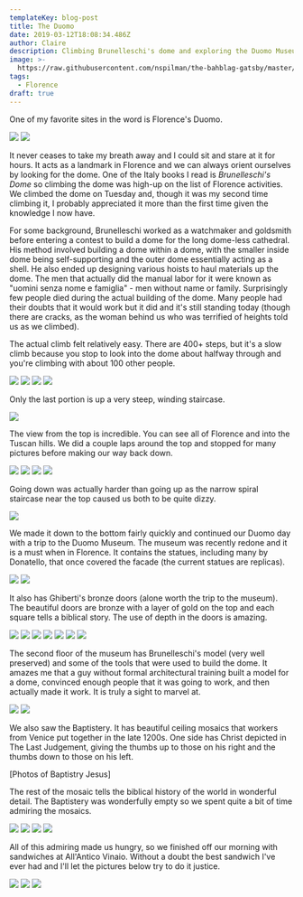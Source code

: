 ```yaml
---
templateKey: blog-post
title: The Duomo
date: 2019-03-12T18:08:34.486Z
author: Claire
description: Climbing Brunelleschi's dome and exploring the Duomo Museum.
image: >-
  https://raw.githubusercontent.com/nspilman/the-bahblag-gatsby/master/static/img/london3Westminster.jpg
tags:
  - Florence
draft: true
---
```


One of my favorite sites in the word is Florence's Duomo. 

![](img/florence/doomoOutside1.jpg)
![](img/florence/doomoOutside2.jpg)

It never ceases to take my breath away and I could sit and stare at it for hours.  It acts as a landmark in Florence and we can always orient ourselves by looking for the dome.  One of the Italy books I read is _Brunelleschi's Dome_ so climbing the dome was high-up on the list of Florence activities.  We climbed the dome on Tuesday and, though it was my second time climbing it, I probably appreciated it more than the first time given the knowledge I now have.  

For some background, Brunelleschi worked as a watchmaker and goldsmith before entering a contest to build a dome for the long dome-less cathedral.  His method involved building a dome within a dome, with the smaller inside dome being self-supporting and the outer dome essentially acting as a shell.  He also ended up designing various hoists to haul materials up the dome.  The men that actually did the manual labor for it were known as "uomini senza nome e famiglia" - men without name or family.  Surprisingly few people died during the actual building of the dome.  Many people had their doubts that it would work but it did and it's still standing today (though there are cracks, as the woman behind us who was terrified of heights told us as we climbed).

The actual climb felt relatively easy.  There are 400+ steps, but it's a slow climb because you stop to look into the dome about halfway through and you're climbing with about 100 other people. 

![](img/florence/insideDoomoCieling.jpg)
![](img/florence/insideDoomoHeaven.jpg)
![](img/florence/insideDoomoHellScene.jpg)
![](img/florence/insideDoomoWalk.jpg)

Only the last portion is up a very steep, winding staircase.  

![](img/florence/climbingDoomo1.jpg)

The view from the top is incredible.  You can see all of Florence and into the Tuscan hills.  We did a couple laps around the top and stopped for many pictures before making our way back down.

![](img/florence/topOfDoomo1.jpg)
![](img/florence/topOfDoomo2.jpg)
![](img/florence/topOfDoomo3.jpg)
![](img/florence/topOfDoomoBahbes.jpg)

Going down was actually harder than going up as the narrow spiral staircase near the top caused us both to be quite dizzy. 

![](img/florence/doomoSpiralDown.jpg)

We made it down to the bottom fairly quickly and continued our Duomo day with a trip to the Duomo Museum.  The museum was recently redone and it is a must when in Florence.  It contains the statues, including many by Donatello, that once covered the facade (the current statues are replicas).

![](img/florence/doomoMuseumRelief.jpg)
![](img/florence/doomoMuseumRelief2.jpg)

It also has Ghiberti's bronze doors (alone worth the trip to the museum).  The beautiful doors are bronze with a layer of gold on the top and each square tells a biblical story.  The use of depth in the doors is amazing.  

![](img/florence/doomoGoldDoor1.jpg)
![](img/florence/doomoGoldDoor2.jpg)
![](img/florence/doomoGoldDoor3.jpg)
![](img/florence/doomoGoldDoor4.jpg)
![](img/florence/doomoGoldDoor5.jpg)
![](img/florence/doomoGoldDoor6.jpg)
![](img/florence/doomoGoldDoor7.jpg)

The second floor of the museum has Brunelleschi's model (very well preserved) and some of the tools that were used to build the dome.  It amazes me that a guy without formal architectural training built a model for a dome, convinced enough people that it was going to work, and then actually made it work.  It is truly a sight to marvel at.

![](img/florence/doomoBrunelesciBust.jpg)
![](img/florence/doomoBrunelesciModel.jpg)

We also saw the Baptistery.  It has beautiful ceiling mosaics that workers from Venice put together in the late 1200s.  One side has Christ depicted in The Last Judgement, giving the thumbs up to those on his right and the thumbs down to those on his left.

[Photos of Baptistry Jesus]

The rest of the mosaic tells the biblical history of the world in wonderful detail.  The Baptistery was wonderfully empty so we spent quite a bit of time admiring the mosaics.

![](img/florence/baptestryCeiling1.jpg)
![](img/florence/baptestryCeiling2.jpg)
![](img/florence/baptestryCeiling3.jpg)
![](img/florence/baptestryCeiling4.jpg)

All of this admiring made us hungry, so we finished off our morning with sandwiches at All'Antico Vinaio.  Without a doubt the best sandwich I've ever had and I'll let the pictures below try to do it justice.

![](img/florence/sandwichLine.jpg)
![](img/florence/sandwichAndClaire.jpg)
![](img/florence/sandwichNates.jpg)
